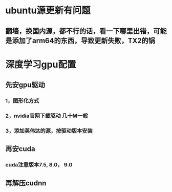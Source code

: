 # ubuntu源更新有问题
## 翻墙，换国内源，都不行的话，看一下哪里出错，可能是添加了arm64的东西，导致更新失败，TX2的锅

# 深度学习gpu配置
## 先安gpu驱动
### 1，图形化方式
### 2，nvidia官网下载驱动 几十M一般
### 3，添加英伟达的源，按驱动版本安装

## 再安cuda
### cuda注意版本7.5, 8.0， 9.0 

## 再解压cudnn
